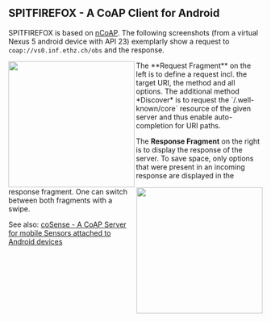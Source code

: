 ## SPITFIREFOX - A CoAP Client for Android

SPITFIREFOX is based on [nCoAP](https://github.com/okleine/nCoAP).
The following screenshots (from a virtual Nexus 5 android device with API 23) exemplarly show a request to `coap://vs0.inf.ethz.ch/obs` and the response.

<img align="left" src="https://media.itm.uni-luebeck.de/people/kleine/spitfirefox-screenshots/request_fragment2.png" width="250"/>
<img align="right" src="https://media.itm.uni-luebeck.de/people/kleine/spitfirefox-screenshots/response_fragment2.png" width="250"/>
The **Request Fragment** on the left is to define a request incl. the target URI, the method and all options. The additional method *Discover* is to request the `/.well-known/core` resource of the given server and thus enable auto-completion for URI paths. 

The **Response Fragment** on the right is to display the response of the server. To save space, only options that were present in an incoming response are displayed in the response fragment. One can switch between both fragments with a swipe.

See also: [coSense - A CoAP Server for mobile Sensors attached to Android devices](https://github.com/okleine/coSense/)
